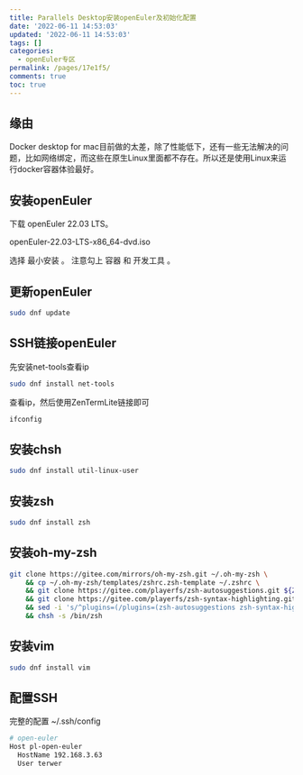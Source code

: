 ```yaml
---
title: Parallels Desktop安装openEuler及初始化配置
date: '2022-06-11 14:53:03'
updated: '2022-06-11 14:53:03'
tags: []
categories:
  - openEuler专区
permalink: /pages/17e1f5/
comments: true
toc: true
---
```

## 缘由

Docker desktop for mac目前做的太差，除了性能低下，还有一些无法解决的问题，比如网络绑定，而这些在原生Linux里面都不存在。所以还是使用Linux来运行docker容器体验最好。

## 安装openEuler

下载 openEuler 22.03 LTS。

openEuler-22.03-LTS-x86_64-dvd.iso

选择 最小安装 。 注意勾上 容器 和 开发工具 。

## 更新openEuler

```bash
sudo dnf update
```

## SSH链接openEuler

先安装net-tools查看ip

```bash
sudo dnf install net-tools
```

查看ip，然后使用ZenTermLite链接即可

```bash
ifconfig
```

## 安装chsh

```bash
sudo dnf install util-linux-user
```

## 安装zsh

```bash
sudo dnf install zsh
```

## 安装oh-my-zsh

```bash
git clone https://gitee.com/mirrors/oh-my-zsh.git ~/.oh-my-zsh \
    && cp ~/.oh-my-zsh/templates/zshrc.zsh-template ~/.zshrc \
    && git clone https://gitee.com/playerfs/zsh-autosuggestions.git ${ZSH_CUSTOM:-~/.oh-my-zsh/custom}/plugins/zsh-autosuggestions \
    && git clone https://gitee.com/playerfs/zsh-syntax-highlighting.git ${ZSH_CUSTOM:-~/.oh-my-zsh/custom}/plugins/zsh-syntax-highlighting \
    && sed -i 's/^plugins=(/plugins=(zsh-autosuggestions zsh-syntax-highlighting /' ~/.zshrc \
    && chsh -s /bin/zsh
```

## 安装vim

```bash
sudo dnf install vim
```

## 配置SSH

完整的配置 ~/.ssh/config

```bash
# open-euler
Host pl-open-euler
  HostName 192.168.3.63
  User terwer
```